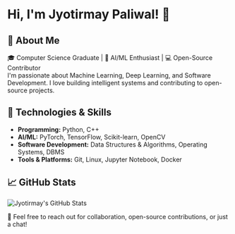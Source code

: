 # Hi, I'm Jyotirmay Paliwal! 👋

## 🚀 About Me
🎓 Computer Science Graduate | 🤖 AI/ML Enthusiast | 💻 Open-Source Contributor  
I'm passionate about Machine Learning, Deep Learning, and Software Development. I love building intelligent systems and contributing to open-source projects. 

## 🔧 Technologies & Skills
- **Programming:** Python, C++
- **AI/ML:** PyTorch, TensorFlow, Scikit-learn, OpenCV
- **Software Development:** Data Structures & Algorithms, Operating Systems, DBMS
- **Tools & Platforms:** Git, Linux, Jupyter Notebook, Docker

## 📈 GitHub Stats
![Jyotirmay's GitHub Stats](https://github-readme-stats.vercel.app/api?username=jyotirmaypaliwal&show_icons=true&theme=radical)


💬 Feel free to reach out for collaboration, open-source contributions, or just a chat!
